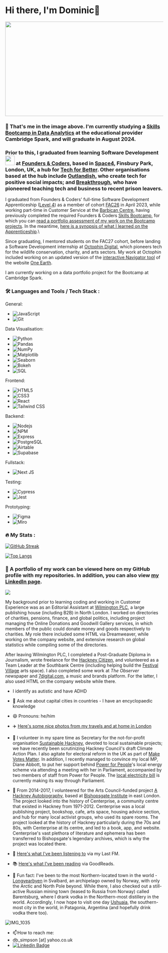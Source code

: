 # Hi there, I'm Dominic👋

<div align="center">
  <img src="https://media.giphy.com/media/dWesBcTLavkZuG35MI/giphy.gif" width="600" height="300"/>
</div>

### 🌱 That's me in the image above. I'm currently studying a [Skills Bootcamp in Data Analytics](https://info.cambridgespark.com/dfe-skills-bootcamp-in-data-analytics) at the educational provider Cambridge Spark, and will graduate in August 2024. 

### Prior to this, I graduated from learning Software Development <img src="https://media.giphy.com/media/WUlplcMpOCEmTGBtBW/giphy.gif" width="30"> at [Founders & Coders](http://www.foundersandcoders.com), based in [Space4](https://space4.tech), Finsbury Park, London, UK, a hub for [Tech for Better](https://www.foundersandcoders.com/tech-for-better). Other organisations based at the hub include [Outlandish](http://www.outlandish.com), who create tech for positive social impacts; and [Breakthrough](https://www.wearebreakthrough.org), who have pioneered teaching tech and business to recent prison leavers.

I graduated from Founders & Coders' full-time Software Development Apprenticeship ([Level 4](https://www.instituteforapprenticeships.org/apprenticeship-standards/software-developer-v1-1)) as a member of cohort [FAC26](https://github.com/fac26) in April 2023, while working part-time in Customer Service at the [Barbican Centre](http://www.barbican.org.uk), having previously completed the required Founders & Coders [Skills Bootcamp](https://www.foundersandcoders.com/skills-bootcamp), for which you can [read a portfolio assessment of my work on the Bootcamp projects](https://github.com/DominicSimpson/portfolio). In the meantime, [here is a synopsis of what I learned on the Apprenticeship](https://www.foundersandcoders.com/apprenticeship).\

Since graduating, I mentored students on the FAC27 cohort, before landing a Software Development internship at [Octophin Digital](https://octophindigital.com), which pioneers tech for the wildlife conservation, charity, and arts sectors. My work at Octophin included working on an updated version of the [interactive Navigator tool](https://www.oneearth.org/navigator) of the website [One Earth](https://www.oneearth.org).

I am currently working on a data portfolio project for the Bootcamp at Cambridge Spark.

### :hammer_and_wrench: Languages and Tools / Tech Stack :
General:<br>
 - ![JavaScript](https://img.shields.io/badge/-JavaScript-%23F7DF1C?style=for-the-badge&logo=javascript&logoColor=000000&labelColor=%23F7DF1C&color=%23FFCE5A)
 - ![Git](https://img.shields.io/badge/-Git-%23F05032?style=for-the-badge&logo=git&logoColor=%23ffffff)

Data Visualisation:<be>
- ![Python](https://img.shields.io/badge/-Python-%2314354C?style=for-the-badge&logo=python&logoColor=ffffff)
- ![Pandas](https://img.shields.io/badge/-Pandas-%23150A6F?style=for-the-badge&logo=pandas&logoColor=ffffff)
- ![NumPy](https://img.shields.io/badge/-NumPy-%230d70c1?style=for-the-badge&logo=numpy&logoColor=ffffff)
- ![Matplotlib](https://img.shields.io/badge/-Matplotlib-%230F4B6E?style=for-the-badge&logo=matplotlib&logoColor=ffffff)
- ![Seaborn](https://img.shields.io/badge/-Seaborn-%231f77b4?style=for-the-badge&logo=seaborn&logoColor=ffffff)
- ![Bokeh](https://img.shields.io/badge/-Bokeh-%233B0A45?style=for-the-badge&logo=bokeh&logoColor=ffffff)
- ![SQL](https://img.shields.io/badge/-SQL-%23074059?style=for-the-badge&logo=postgresql&logoColor=ffffff)


Frontend:<br>
  - ![HTML5](https://img.shields.io/badge/-HTML5-%23E44D27?style=for-the-badge&logo=html5&logoColor=ffffff)
  - ![CSS3](https://img.shields.io/badge/-CSS3-%231572B6?style=for-the-badge&logo=css3)
  - ![React](https://img.shields.io/badge/-React-%23282C34?style=for-the-badge&logo=react)
  - ![Tailwind CSS](https://img.shields.io/badge/Tailwind_CSS-38B2AC?style=for-the-badge&logo=tailwind-css&logoColor=white)

  
Backend:<br>
  -  ![Nodejs](https://img.shields.io/badge/-Nodejs-black?style=for-the-badge&logo=Node.js)
  -  ![NPM](https://img.shields.io/badge/npm-CB3837?style=for-the-badge&logo=npm&logoColor=white)
  -  ![Express](https://img.shields.io/badge/Express-000000?style=for-the-badge&logo=express&logoColor=white)
  -  ![PostgreSQL](https://img.shields.io/badge/PostgreSQL-336791?style=for-the-badge&logo=postgresql&logoColor=white) 
  -  ![Airtable](https://img.shields.io/badge/Airtable-18BFFF?style=for-the-badge&logo=airtable&logoColor=white)
  -  ![Supabase](https://img.shields.io/badge/Supabase-000000?style=for-the-badge&logo=supabase&logoColor=white)
  
Fullstack:<br>
  - ![Next JS](https://img.shields.io/badge/Next-black?style=for-the-badge&logo=next.js&logoColor=white)

Testing:<br>
  - ![Cypress](https://img.shields.io/badge/Cypress-17202C?style=for-the-badge&logo=cypress&logoColor=white)
  - ![Jest](https://img.shields.io/badge/Jest-C21325?style=for-the-badge&logo=jest&logoColor=white)


Prototyping:<br>
  - ![Figma](https://img.shields.io/badge/Figma-F24E1E?style=for-the-badge&logo=figma&logoColor=white)
  - ![Miro](https://img.shields.io/badge/Miro-050038?style=for-the-badge&logo=miro&logoColor=white)

  
  ### :fire: My Stats :
[![GitHub Streak](http://github-readme-streak-stats.herokuapp.com?user=DominicSimpson&theme=dark&background=000000)](https://git.io/streak-stats)

[![Top Langs](https://github-readme-stats.vercel.app/api/top-langs/?username=DominicSimpson&layout=compact&theme=vision-friendly-dark)](https://github.com/anuraghazra/github-readme-stats)

  
### :telescope: A portfolio of my work can be viewed here on my GitHub profile with my repositories. In addition, you can also view [my LinkedIn page](https://www.linkedin.com/in/dominicbernardsimpson).

<img src="https://camo.githubusercontent.com/19e7e6f9648440792c02c4f6343415abb84b24fa25faa6053e9b7bc50ffe762a/68747470733a2f2f6d656469612e67697068792e636f6d2f6d656469612f7777673173755569546243593848387649412f67697068792d646f776e73697a65642d6c617267652e676966">

My background prior to learning coding and working in Customer Experience was as an Editorial Assistant at [Wilmington PLC](http://www.wilmingtonplc.com), a large publishing house (including B2B) in North London. I worked on directories of charities, pensions, finance, and global politics, including project managing the Online Donations and Goodwill Gallery services, in which members of the public could donate money and goods respectively to charities. My role there included some HTML via Dreamweaver, while working on the company website, and extensive research on global statistics while compiling some of the directories. 

After leaving Wilmington PLC, I completed a Post-Graduate Diploma in Journalism, wrote freelance for the [Hackney Citizen](http://www.hackneycitizen.co.uk), and volunteered as a Team Leader at the Southbank Centre (including helping build the [Festival Village](https://festivalvillage.wordpress.com) arts space). I also completed some work at _The Observer_ newspaper and [7digital.com](http://www.7digital.com), a music and brands platform. For the latter, I also used HTML on the company website while there.

- I identify as autistic and have ADHD

- 🌆 Ask me about capital cities in countries - I have an encyclopaedic knowledge

- 😄 Pronouns: he/him

- ✈️ [Here's some nice photos from my travels and at home in London](https://dominicsimpson.co.uk/photography.html)

- 🙌 I volunteer in my spare time as Secretary for the not-for-profit organisation [Sustainable Hackney](http://www.sustainablehackney.org.uk), devoted to local sustainable projects; we have recently been scrutinizing Hackney Council's draft Climate Action Plan. I also agitate for electoral reform in the UK as part of [Make Votes Matter](http://www.makevotesmatter.org.uk). In addition, I recently managed to convince my local MP, Diane Abbott, to put her support behind [Power for People](http://www.powerforpeople.org.uk)'s local energy scheme via attending a meeting with her in Parliament, accompanied by two members of staff from Power for People. The [local electricity bill](https://powerforpeople.org.uk/the-local-electricity-bill) is currently making its way through Parliament.

- 🙌 From 2014-2017, I volunteered for the Arts Council-funded project [A Hackney Autobiography](http://www.ahackneyautobiography.org.uk), based at [Bishopsgate Institute](https://www.bishopsgate.org.uk) in east London. The project looked into the history of Centerprise, a community centre that existed in Hackney from 1971-2012. Centerprise was a local publishing project, bookshop, cafe, arts space, housing advice section, and hub for many local activist groups, who used its spare rooms. The project looked at the history of Hackney particularly during the 70s and 80s, with Centerprise at its centre, and led to a book, app, and website. Centerprise's vast plethora of literature and ephemera has been transferred to Bishopsgate's legendary archives, which is why the project was located there.  

- 🎸 [Here's what I've been listening to](https://www.last.fm/user/GoodnightLondon) via my Last FM.

- :books: [Here's what I've been reading](https://www.goodreads.com/user/show/144370038-dominic-simpson) via GoodReads.

- 🥶 Fun fact: I've been to the most Northern-located town in the world - [Longyearbyen](https://en.wikipedia.org/wiki/Longyearbyen) in Svalbard, an archipelago owned by Norway, with only the Arctic and North Pole beyond. While there, I also checked out a still-active Russian mining town (leased to Russia from Norway) called Barentsburg, where I drank vodka in the Northern-most distillery in the world. Accordingly, I now hope to visit one day [Ushuaia](https://en.wikipedia.org/wiki/Ushuaia), the southern-most city in the world, in Patagonia, Argentina (and hopefully drink vodka there too).

![IMG_1035](https://user-images.githubusercontent.com/52511353/193108896-04d7f188-972d-4c80-8d8f-eaed57caa953.JPG)

- :mailbox:How to reach me:
- db_simpson [at] yahoo.co.uk
-  [![Linkedin Badge](https://img.shields.io/badge/-kakbar-blue?style=flat&logo=Linkedin&logoColor=white)](https://www.linkedin.com/in/dominicbernardsimpson/)
